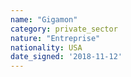 ```yaml
---
name: "Gigamon"
category: private_sector
nature: "Entreprise"
nationality: USA
date_signed: '2018-11-12'
---
```

    
